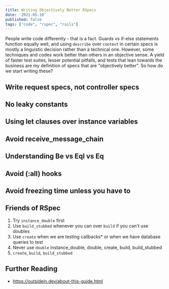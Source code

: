 ```yaml
---
title: Writing Objectively Better RSpecs
date: '2021-05-10'
published: false
tags: ["code", "rspec", "rails"]
---
```


People write code differently - that is a fact. Guards vs if-else statements function equally well, and using `describe` over `context` in certain specs is mostly a linguistic decision rather than a technical one. However, some techniques and codes work better than others in an objective sense. A yield of faster test suites, lesser potential pitfalls, and tests that lean towards the business are my definition of specs that are "objectively better". So how do we start writing these?

## Write request specs, not controller specs

## No leaky constants

## Using let clauses over instance variables

## Avoid receive_message_chain

## Understanding Be vs Eql vs Eq

## Avoid (:all) hooks

## Avoid freezing time unless you have to


## Friends of RSpec
1. Try `instance_double` first
2. Use `build_stubbed` whenever you can over `build` if you can't use doubles
3. Use `create` when we are testing callbacks* or when we have database queries to test
4. Never use `double`
instance_double, double, create, build, build_stubbed
1. `create`, `build`, `build_stubbed`

## Further Reading
- https://outsidein.dev/about-this-guide.html
